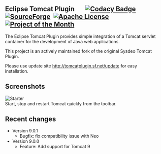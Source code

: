 Eclipse Tomcat Plugin &nbsp;&nbsp;&nbsp;&nbsp;&nbsp;&nbsp;[![Codacy Badge](https://img.shields.io/codacy/ec554ba8d3eb4e7e8ce9533a8e84ed70.svg)](https://www.codacy.com/app/his-eg/tomcatplugin/dashboard) &nbsp;[![SourceForge](https://img.shields.io/sourceforge/dt/tomcatplugin.svg)](https://sourceforge.net/projects/tomcatplugin/files/updatesite/) &nbsp;[![Apache License](https://img.shields.io/badge/license-Apache%202.0-brightgreen.svg)](https://github.com/his-eg/tomcatplugin/blob/master/LICENSE.txt) &nbsp;[![Project of the Month](https://a.fsdn.com/con/img/icons/award.png)](https://sourceforge.net/blog/august-2016-community-choice-project-of-the-month-eclipse-tomcat-plugin/)
--------

The Eclipse Tomcat Plugin provides simple integration of a Tomcat servlet container for the development of Java web applications.

This project is an actively maintained fork of the original Sysdeo Tomcat Plugin.

Please use update site http://tomcatplugin.sf.net/update for easy installation.



Screenshots
-----

![Starter](https://a.fsdn.com/con/app/proj/tomcatplugin/screenshots/net-sf-eclipse-tomcat-buttons.png)<br>
Start, stop and restart Tomcat quickly from the toolbar.

<!--
![Preferences](https://a.fsdn.com/con/app/proj/tomcatplugin/screenshots/net-sf-eclipse-tomcat-plugin-preferences.png)
-->


Recent changes
-----

- Version 9.0.1
  -  Bugfix: fix compatibility issue with Neo 
- Version 9.0.0
  -  Feature: Add support for Tomcat 9 


